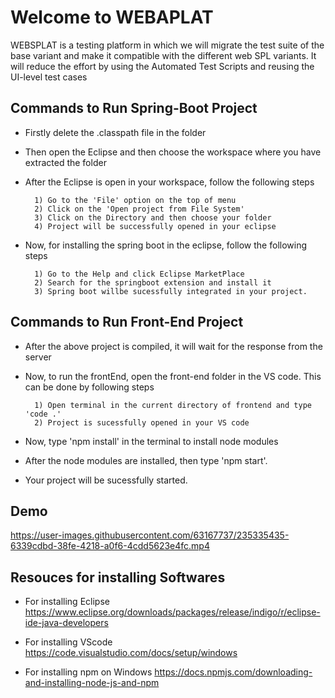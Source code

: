# Welcome to WEBAPLAT

WEBSPLAT is a testing platform in which we will migrate the test suite of the base variant and make it 
compatible with the different web SPL variants. It will reduce the effort by using the Automated Test Scripts 
and reusing the UI-level test cases

## Commands to Run Spring-Boot Project

- Firstly delete the .classpath file in the folder

- Then open the Eclipse and then choose the workspace where you have extracted the folder

- After the Eclipse is open in your workspace, follow the following steps

		1) Go to the 'File' option on the top of menu
		2) Click on the 'Open project from File System'
		3) Click on the Directory and then choose your folder
		4) Project will be successfully opened in your eclipse

- Now, for installing the spring boot in the eclipse, follow the following steps

		1) Go to the Help and click Eclipse MarketPlace
		2) Search for the springboot extension and install it 
		3) Spring boot willbe sucessfully integrated in your project.


## Commands to Run Front-End Project


- After the above project is compiled, it will wait for the response from the server

- Now, to run the frontEnd, open the front-end folder in the VS code. This can be done by following steps
		
		1) Open terminal in the current directory of frontend and type 'code .'
		2) Project is sucessfully opened in your VS code

- Now, type 'npm install' in the terminal to install node modules

- After the node modules are installed, then type 'npm start'. 

- Your project will be sucessfully started.

## Demo 


https://user-images.githubusercontent.com/63167737/235335435-6339cdbd-38fe-4218-a0f6-4cdd5623e4fc.mp4



## Resouces for installing Softwares

-  For installing Eclipse
	https://www.eclipse.org/downloads/packages/release/indigo/r/eclipse-ide-java-developers

-  For installing VScode
	https://code.visualstudio.com/docs/setup/windows

-  For installing npm on Windows
	https://docs.npmjs.com/downloading-and-installing-node-js-and-npm
